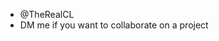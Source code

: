 - @TheRealCL
- DM me if you want to collaborate on a project


<!---
TheRealCL/TheRealCL is a ✨ special ✨ repository because its `README.md` (this file) appears on your GitHub profile.
You can click the Preview link to take a look at your changes.
--->
